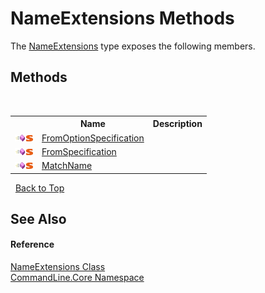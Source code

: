 # NameExtensions Methods
 

The <a href="T_CommandLine_Core_NameExtensions">NameExtensions</a> type exposes the following members.


## Methods
&nbsp;<table><tr><th></th><th>Name</th><th>Description</th></tr><tr><td>![Public method](media/pubmethod.gif "Public method")![Static member](media/static.gif "Static member")</td><td><a href="M_CommandLine_Core_NameExtensions_FromOptionSpecification">FromOptionSpecification</a></td><td /></tr><tr><td>![Public method](media/pubmethod.gif "Public method")![Static member](media/static.gif "Static member")</td><td><a href="M_CommandLine_Core_NameExtensions_FromSpecification">FromSpecification</a></td><td /></tr><tr><td>![Public method](media/pubmethod.gif "Public method")![Static member](media/static.gif "Static member")</td><td><a href="M_CommandLine_Core_NameExtensions_MatchName">MatchName</a></td><td /></tr></table>&nbsp;
<a href="#nameextensions-methods">Back to Top</a>

## See Also


#### Reference
<a href="T_CommandLine_Core_NameExtensions">NameExtensions Class</a><br /><a href="N_CommandLine_Core">CommandLine.Core Namespace</a><br />